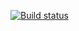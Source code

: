 [![Build status](https://ci.appveyor.com/api/projects/status/k49wdrnushebjr9s?svg=true)](https://ci.appveyor.com/project/Vika212121/avtes2)
